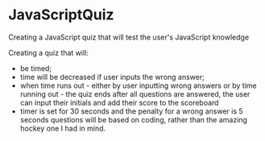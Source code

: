 # JavaScriptQuiz
Creating a JavaScript quiz that will test the user's JavaScript knowledge

Creating a quiz that will:
- be timed;
- time will be decreased if user inputs the wrong answer;
- when time runs out - either by user inputting wrong answers or by time running out - the quiz ends
after all questions are answered, the user can input their initials and add their score to the scoreboard
- timer is set for 30 seconds and the penalty for a wrong answer is 5 seconds
questions will be based on coding, rather than the amazing hockey one I had in mind.